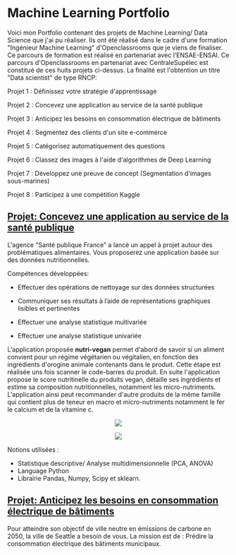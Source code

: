 # Machine Learning Portfolio
	
Voici mon Portfolio contenant des projets de Machine Learning/ Data Science que j'ai pu réaliser. Ils ont été réalisé dans le cadre d'une formation "Ingénieur Machine Learning" d'Openclassrooms que je viens de finaliser. Ce parcours de formation est réalisé en partenariat avec l’ENSAE-ENSAI. 
Ce parcours d'Openclassrooms en partenariat avec CentraleSupélec est constitué de ces huits projets ci-dessus. La finalité est l'obtention un titre "Data scientist" de type RNCP:

Projet 1 : Définissez votre stratégie d'apprentissage

Projet 2 : Concevez une application au service de la santé publique

Projet 3 : Anticipez les besoins en consommation électrique de bâtiments

Projet 4 : Segmentez des clients d'un site e-commerce

Projet 5 : Catégorisez automatiquement des questions

Projet 6 : Classez des images à l'aide d'algorithmes de Deep Learning

Projet 7 : Développez une preuve de concept (Segmentation d'images sous-marines)

Projet 8 : Participez à une compétition Kaggle
	
	
## [Projet: Concevez une application au service de la santé publique](https://github.com/Bounkass/P2_OC_Parcours_IML)
L'agence "Santé publique France" a lancé un appel à projet autour des problématiques alimentaires. Vous proposerez une application basée sur des données nutritionnelles.


Compétences développées:

- Effectuer des opérations de nettoyage sur des données structurées

- Communiquer ses résultats à l’aide de représentations graphiques lisibles et pertinentes

- Effectuer une analyse statistique multivariée

- Effectuer une analyse statistique univariée

L'application proposée **nutri-vegan** permet d'abord de savoir si un aliment convient pour un régime végétarien ou végitalien, en fonction des ingrédients d'orogine animale contenants dans le produit. Cette étape est réalisée uns fois scanner le code-barres du produit. En suite l'application propose le score nutritinelle du produits vegan, détaille ses ingrédients et estime sa composition nutritionnelles, notamment les micro-nutriments. L'application ainsi peut recommander d'autre produits de la même famille qui contient plus de teneur en macro et micro-nutriments notamment le fer le calcium et de la vitamine c.

<p align="center">
  <img src="https://github.com/Bounkass/ML_Portfolio/blob/main/images/appli2.png">
</p>
<p align="center">
  <img src="https://github.com/Bounkass/ML_Portfolio/blob/main/images/Mcorr.png">
</p>	

Notions utilisées :

- Statistique descriptive/ Analyse multidimensionnelle (PCA, ANOVA)
- Language Python
- Librairie Pandas, Numpy, Scipy et sklearn.


## [Projet: Anticipez les besoins en consommation électrique de bâtiments](https://github.com/Bounkass/P3_OC_Parcours_IML)

Pour atteindre son objectif de ville neutre en émissions de carbone en 2050, la ville de Seattle a besoin de vous. La mission est de :
Prédire la consommation électrique des bâtiments municipaux.
